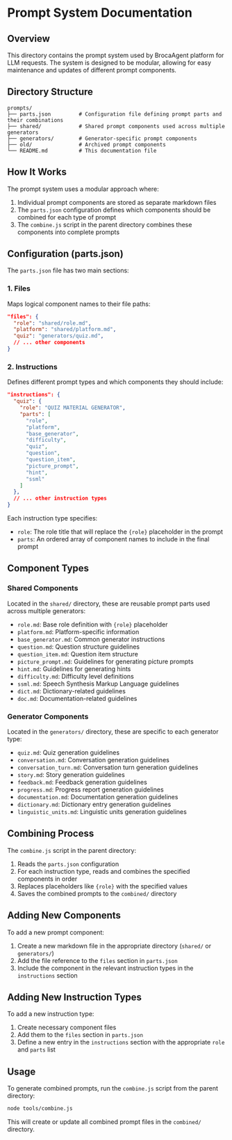 # Prompt System Documentation

## Overview

This directory contains the prompt system used by BrocaAgent platform for LLM requests. The system is designed to be modular, allowing for easy maintenance and updates of different prompt components.

## Directory Structure

```
prompts/
├── parts.json         # Configuration file defining prompt parts and their combinations
├── shared/            # Shared prompt components used across multiple generators
├── generators/        # Generator-specific prompt components
├── old/               # Archived prompt components
└── README.md          # This documentation file
```

## How It Works

The prompt system uses a modular approach where:

1. Individual prompt components are stored as separate markdown files
2. The `parts.json` configuration defines which components should be combined for each type of prompt
3. The `combine.js` script in the parent directory combines these components into complete prompts

## Configuration (parts.json)

The `parts.json` file has two main sections:

### 1. Files

Maps logical component names to their file paths:

```json
"files": {
  "role": "shared/role.md",
  "platform": "shared/platform.md",
  "quiz": "generators/quiz.md",
  // ... other components
}
```

### 2. Instructions

Defines different prompt types and which components they should include:

```json
"instructions": {
  "quiz": {
    "role": "QUIZ MATERIAL GENERATOR",
    "parts": [
      "role",
      "platform",
      "base_generator",
      "difficulty",
      "quiz",
      "question",
      "question_item",
      "picture_prompt",
      "hint",
      "ssml"
    ]
  },
  // ... other instruction types
}
```

Each instruction type specifies:

- `role`: The role title that will replace the `{role}` placeholder in the prompt
- `parts`: An ordered array of component names to include in the final prompt

## Component Types

### Shared Components

Located in the `shared/` directory, these are reusable prompt parts used across multiple generators:

- `role.md`: Base role definition with `{role}` placeholder
- `platform.md`: Platform-specific information
- `base_generator.md`: Common generator instructions
- `question.md`: Question structure guidelines
- `question_item.md`: Question item structure
- `picture_prompt.md`: Guidelines for generating picture prompts
- `hint.md`: Guidelines for generating hints
- `difficulty.md`: Difficulty level definitions
- `ssml.md`: Speech Synthesis Markup Language guidelines
- `dict.md`: Dictionary-related guidelines
- `doc.md`: Documentation-related guidelines

### Generator Components

Located in the `generators/` directory, these are specific to each generator type:

- `quiz.md`: Quiz generation guidelines
- `conversation.md`: Conversation generation guidelines
- `conversation_turn.md`: Conversation turn generation guidelines
- `story.md`: Story generation guidelines
- `feedback.md`: Feedback generation guidelines
- `progress.md`: Progress report generation guidelines
- `documentation.md`: Documentation generation guidelines
- `dictionary.md`: Dictionary entry generation guidelines
- `linguistic_units.md`: Linguistic units generation guidelines

## Combining Process

The `combine.js` script in the parent directory:

1. Reads the `parts.json` configuration
2. For each instruction type, reads and combines the specified components in order
3. Replaces placeholders like `{role}` with the specified values
4. Saves the combined prompts to the `combined/` directory

## Adding New Components

To add a new prompt component:

1. Create a new markdown file in the appropriate directory (`shared/` or `generators/`)
2. Add the file reference to the `files` section in `parts.json`
3. Include the component in the relevant instruction types in the `instructions` section

## Adding New Instruction Types

To add a new instruction type:

1. Create necessary component files
2. Add them to the `files` section in `parts.json`
3. Define a new entry in the `instructions` section with the appropriate `role` and `parts` list

## Usage

To generate combined prompts, run the `combine.js` script from the parent directory:

```bash
node tools/combine.js
```

This will create or update all combined prompt files in the `combined/` directory.
